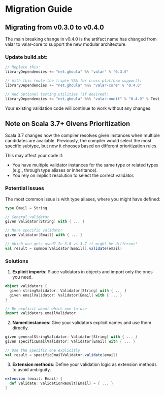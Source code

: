 # Migration Guide

## Migrating from v0.3.0 to v0.4.0

The main breaking change in v0.4.0 is the artifact name has changed from valar to valar-core to support the new modular
architecture.

### Update build.sbt:

```scala
// Replace this:
libraryDependencies += "net.ghoula" %% "valar" % "0.3.0"

// With this (note the triple %%% for cross-platform support):
libraryDependencies += "net.ghoula" %%% "valar-core" % "0.4.0"

// Add optional testing utilities (if desired):
libraryDependencies += "net.ghoula" %%% "valar-munit" % "0.4.0" % Test
```

Your existing validation code will continue to work without any changes.

## Note on Scala 3.7+ Givens Prioritization

Scala 3.7 changes how the compiler resolves given instances when multiple candidates are available. Previously, the
compiler would select the most specific subtype, but now it chooses based on different prioritization rules.

This may affect your code if:

* You have multiple validator instances for the same type or related types (e.g., through type aliases or inheritance).
* You rely on implicit resolution to select the correct validator.

### Potential Issues

The most common issue is with type aliases, where you might have defined:

```scala
type Email = String

// General validator
given Validator[String] with { ... }

// More specific validator
given Validator[Email] with { ... }

// Which one gets used? In 3.6 vs 3.7 it might be different!
val result = summon[Validator[Email]].validate(email)
```

### Solutions

1. **Explicit imports**: Place validators in objects and import only the ones you need.

```scala
object validators {
  given stringValidator: Validator[String] with { ... }
  given emailValidator: Validator[Email] with { ... }
}

// Be explicit about which one to use
import validators.emailValidator
```

2. **Named instances**: Give your validators explicit names and use them directly.

```scala
given generalStringValidator: Validator[String] with { ... }
given specificEmailValidator: Validator[Email] with { ... }

// Use the specific one explicitly
val result = specificEmailValidator.validate(email)
```

3. **Extension methods**: Define your validation logic as extension methods to avoid ambiguity.

```scala
extension (email: Email) {
  def validate: ValidationResult[Email] = { ... }
}
```
